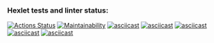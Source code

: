 ### Hexlet tests and linter status:

[![Actions Status](https://github.com/Suprocket/frontend-project-44/workflows/hexlet-check/badge.svg)](https://github.com/Suprocket/frontend-project-44/actions)
[![Maintainability](https://api.codeclimate.com/v1/badges/edefe5fe160e4276619c/maintainability)](https://codeclimate.com/github/Suprocket/frontend-project-44/maintainability)
[![asciicast](https://asciinema.org/a/H6YKCEigA8iyFCdxlLGKi5TXn.svg)](https://asciinema.org/a/H6YKCEigA8iyFCdxlLGKi5TXn)
[![asciicast](https://asciinema.org/a/CBCDXAz5DPmnb4Pv0a8ZtCCGt.svg)](https://asciinema.org/a/CBCDXAz5DPmnb4Pv0a8ZtCCGt)
[![asciicast](https://asciinema.org/a/4MrFpoehtTMG2QYOkZEACPgNh.svg)](https://asciinema.org/a/4MrFpoehtTMG2QYOkZEACPgNh)
[![asciicast](https://asciinema.org/a/AhCNLFvYIqwlQlzlXgD7wWZaY.svg)](https://asciinema.org/a/AhCNLFvYIqwlQlzlXgD7wWZaY)
[![asciicast](https://asciinema.org/a/sYjqGDxJWiBz4ELz6Kr1lJGXA.svg)](https://asciinema.org/a/sYjqGDxJWiBz4ELz6Kr1lJGXA)
